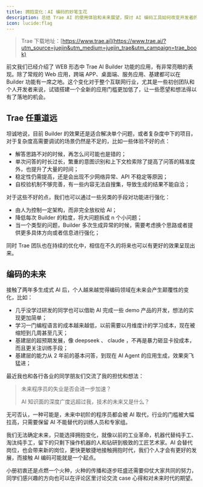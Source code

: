 ```yaml
---
title: 拥抱变化：AI 编码的妙笔生花
description: 总结 Trae AI 的使用体验和未来展望，探讨 AI 编码工具如何改变开发者的工作方式和提高生产效率。
icon: lucide:flag
---
```


> Trae 下载地址：[https://www.trae.ai](https://www.trae.ai/?utm_source=juejin&utm_medium=juejin_trae&utm_campaign=trae_book)

前文我们已经介绍了 WEB 形态中 Trae AI Builder 功能的应用，有非常亮眼的表现。除了常规的 Web 应用，跨端 APP、桌面端、服务应用、基建都可以在 Builder 功能有一席之地。这个变化对于整个互联网行业，尤其是一些初创团队和个人开发者来说，试错搭建一个全新的应用门槛更加低了，让一些愿望和想法得以有了落地的机会。

## Trae 任重道远

坦诚地说，目前 Builder 的效果还是适合解决单个问题，或者复杂度中下的项目，对于复杂度高需要调试的场景仍然是不足的，比如一些体验不好的点：

-   解答思路不对的时候，再怎么问可能也是错的；
-   单次问答的时长过长，繁重的意图识别和上下文检索除了提高了问答的精准度外，也提升了大量的时间；
-   稳定性仍需提高，还是会出现不少网络异常、API 不稳定等原因；
-   自校验机制不够完善，有一些内容无法自搜集，导致生成的结果不能自洽；

对于这些不好的点，我们也可以通过一些另类的手段对功能进行强化：

-   由人为控制一定架构，而非完全放权给 AI；
-   降低每次 Builder 的粒度，将大问题拆成 n 个小问题；
-   当一个类型的问题，Builder 多次生成异常的时候，需要考虑换个思路或者提供更多具体方向或者信息进行强化；

同时 Trae 团队也在持续的优化中，相信在不久的将来也可以有更好的效果呈现出来。

## 编码的未来

接触了两年多生成式 AI 后，个人越来越觉得编码领域在未来会产生颠覆性的变化，比如：

-   几乎没学过研发的同学也可以借助 AI 完成一些 demo 产品的开发，想法的实现更加简单；
-   学习一门编程语言的成本越来越低，以前需要以月维度计的学习成本，现在被缩短到几周甚至几天；
-   基建层的超预期发展，像 deepseek 、 claude ，不再是暴力砸显卡投成本，而且更关注训练手段；
-   基建层的能力从 2 年前的基本问答，到现在 AI Agent 的应用生成，效果突飞猛进；

最近我也和各行各业的同学朋友们交流了我的担忧和想法：

> 未来程序员的失业是否会进一步加速？
>
> AI 知识面的深度广度远超过我，技术的未来又是什么？

无可否认，一种可能是，未来中初阶的程序员都会被 AI 取代，行业的门槛被大幅拉高，只需要保留 AI 不能替代的训练人员和专家组。

我们无法确定未来，只能选择拥抱变化，就像以前的工业革命，机器代替纯手工、淘汰纯手工，留下的只剩下操作机器的人和钻研到极致的工匠艺术家。AI 会替代岗位，也会带来新的岗位，更快更敏捷地接触拥抱时代，我们个人才会有更好的发展，而接触 AI 编码可能就是一个起点。

小册初衷还是点燃一个火种，火种的传播和逐步旺盛还需要仰仗大家共同的努力，同学们感兴趣的方向也可以在评论区里讨论交流 case 心得和对未来时代的期望。
